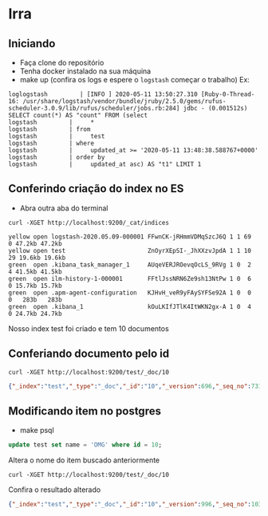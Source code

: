 # Irra

## Iniciando
 - Faça clone do repositório
 - Tenha docker instalado na sua máquina
 - make up (confira os logs e espere o `logstash` começar o trabalho) Ex:
 ```
 loglogstash         | [INFO ] 2020-05-11 13:50:27.310 [Ruby-0-Thread-16: /usr/share/logstash/vendor/bundle/jruby/2.5.0/gems/rufus-scheduler-3.0.9/lib/rufus/scheduler/jobs.rb:284] jdbc - (0.001512s)
 SELECT count(*) AS "count" FROM (select
logstash         |     *
logstash         | from
logstash         |     test
logstash         | where
logstash         |     updated_at >= '2020-05-11 13:48:38.588767+0000'
logstash         | order by
logstash         |     updated_at asc) AS "t1" LIMIT 1
 ```


## Conferindo criação do index no ES

 - Abra outra aba do terminal
 ```
 curl -XGET http://localhost:9200/_cat/indices
 ```
  ```log
 yellow open logstash-2020.05.09-000001 FFwnCK-jRHmmVDMqSzcJ6Q 1 1 69  0 47.2kb 47.2kb
yellow open test                       ZnOyrXEpSI-_JhXXzvJpdA 1 1 10 29 19.6kb 19.6kb
green  open .kibana_task_manager_1     AUqeVERJROevqOcLS_9RVg 1 0  2  4 41.5kb 41.5kb
green  open ilm-history-1-000001       FFtlJssNRN6Ze9sh13NtPw 1 0  6  0 15.7kb 15.7kb
green  open .apm-agent-configuration   KJHvH_veR9yFAySYFSe92A 1 0  0  0   283b   283b
green  open .kibana_1                  kOuLKIfJTlK4ItWKN2gx-A 1 0  4  0 24.7kb 24.7kb
 ```
 Nosso index test foi criado e tem 10 documentos

## Conferiando documento pelo id

```
curl -XGET http://localhost:9200/test/_doc/10
```
```json
{"_index":"test","_type":"_doc","_id":"10","_version":696,"_seq_no":731,"_primary_term":5,"found":true,"_source":{"@version":"1","updated_at":"2020-05-11T13:48:38.588Z","created_at":"2020-05-11T13:48:38.588Z","name":"Test10","email":"test10@gmail.com","id":10,"@timestamp":"2020-05-11T13:55:34.308Z"}}
```

## Modificando item no postgres
- make psql
```sql
update test set name = 'OMG' where id = 10;
```
Altera o nome do item buscado anteriormente

```
curl -XGET http://localhost:9200/test/_doc/10
```

Confira o resultado alterado
```json
{"_index":"test","_type":"_doc","_id":"10","_version":996,"_seq_no":1031,"_primary_term":5,"found":true,"_source":{"@version":"1","updated_at":"2020-05-11T13:58:14.986Z","created_at":"2020-05-11T13:48:38.588Z","name":"OMG","email":"test10@gmail.com","id":10,"@timestamp":"2020-05-11T14:00:34.064Z"}}
```
